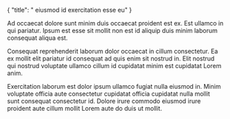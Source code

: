 {
  "title": " eiusmod id exercitation esse eu"
}

Ad occaecat dolore sunt minim duis occaecat proident est ex. Est ullamco in qui pariatur. Ipsum est esse sit mollit non est id aliquip duis minim laborum consequat aliqua est.

Consequat reprehenderit laborum dolor occaecat in cillum consectetur. Ea ex mollit elit pariatur id consequat ad quis enim sit nostrud in. Elit nostrud qui nostrud voluptate ullamco cillum id cupidatat minim est cupidatat Lorem anim.

Exercitation laborum est dolor ipsum ullamco fugiat nulla eiusmod in. Minim voluptate officia aute consectetur cupidatat officia cupidatat nulla mollit sunt consequat consectetur id. Dolore irure commodo eiusmod irure proident aute cillum mollit Lorem aute do duis ut mollit.